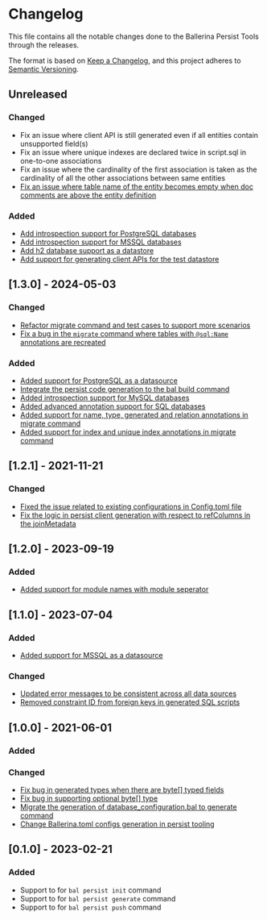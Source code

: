 # Changelog
This file contains all the notable changes done to the Ballerina Persist Tools through the releases.

The format is based on [Keep a Changelog](https://keepachangelog.com/en/1.0.0/),
and this project adheres to [Semantic Versioning](https://semver.org/spec/v2.0.0.html).

## Unreleased

### Changed
- Fix an issue where client API is still generated even if all entities contain unsupported field(s)
- Fix an issue where unique indexes are declared twice in script.sql in one-to-one associations
- Fix an issue where the cardinality of the first association is taken as the cardinality of all the other associations between same entities
- [Fix an issue where table name of the entity becomes empty when doc comments are above the entity definition](https://github.com/ballerina-platform/ballerina-library/issues/6497)

### Added
- [Add introspection support for PostgreSQL databases](https://github.com/ballerina-platform/ballerina-library/issues/6333)
- [Add introspection support for MSSQL databases](https://github.com/ballerina-platform/ballerina-library/issues/6460)
- [Add h2 database support as a datastore](https://github.com/ballerina-platform/ballerina-library/issues/5715)
- [Add support for generating client APIs for the test datastore](https://github.com/ballerina-platform/ballerina-library/issues/5840)

## [1.3.0] - 2024-05-03

### Changed
- [Refactor migrate command and test cases to support more scenarios](https://github.com/ballerina-platform/ballerina-library/issues/6189)
- [Fix a bug in the `migrate` command where tables with `@sql:Name` annotations are recreated](https://github.com/ballerina-platform/ballerina-library/issues/6374)

### Added
- [Added support for PostgreSQL as a datasource](https://github.com/ballerina-platform/ballerina-standard-library/issues/5829)
- [Integrate the persist code generation to the bal build command](https://github.com/ballerina-platform/ballerina-library/issues/5784)
- [Added introspection support for MySQL databases](https://github.com/ballerina-platform/ballerina-library/issues/6014)
- [Added advanced annotation support for SQL databases](https://github.com/ballerina-platform/ballerina-library/issues/6013)
- [Added support for name, type, generated and relation annotations in migrate command](https://github.com/ballerina-platform/ballerina-library/issues/6189)
- [Added support for index and unique index annotations in migrate command](https://github.com/ballerina-platform/ballerina-library/issues/6189)

## [1.2.1] - 2021-11-21

### Changed
- [Fixed the issue related to existing configurations in Config.toml file](https://github.com/ballerina-platform/persist-tools/issues/314)
- [Fix the logic in persist client generation with respect to refColumns in the joinMetadata](https://github.com/ballerina-platform/persist-tools/issues/312)

## [1.2.0] - 2023-09-19

### Added
- [Added support for module names with module seperator](https://github.com/ballerina-platform/persist-tools/issues/273)

## [1.1.0] - 2023-07-04

### Added
- [Added support for MSSQL as a datasource](https://github.com/ballerina-platform/ballerina-standard-library/issues/4506)

### Changed
- [Updated error messages to be consistent across all data sources](https://github.com/ballerina-platform/ballerina-standard-library/issues/4360)
- [Removed constraint ID from foreign keys in generated SQL scripts](https://github.com/ballerina-platform/ballerina-standard-library/issues/4581)


## [1.0.0] - 2021-06-01

### Added

### Changed
- [Fix bug in generated types when there are byte[] typed fields](https://github.com/ballerina-platform/ballerina-standard-library/issues/4075)
- [Fix bug in supporting optional byte[] type](https://github.com/ballerina-platform/ballerina-standard-library/issues/4074)
- [Migrate the generation of database_configuration.bal to generate command](https://github.com/ballerina-platform/ballerina-standard-library/issues/4118)
- [Change Ballerina.toml configs generation in persist tooling](https://github.com/ballerina-platform/ballerina-standard-library/issues/4135)

## [0.1.0] - 2023-02-21

### Added
 
- Support to for `bal persist init` command
- Support to for `bal persist generate` command
- Support to for `bal persist push` command
